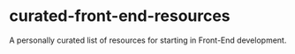 # curated-front-end-resources
A personally curated list of resources for starting in Front-End development.
